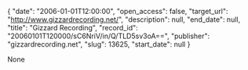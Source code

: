 {
  "date": "2006-01-01T12:00:00", 
  "open_access": false, 
  "target_url": "http://www.gizzardrecording.net/", 
  "description": null, 
  "end_date": null, 
  "title": "Gizzard Recording", 
  "record_id": "20060101T120000/sC6NriV/in/Q/TLD5sv3oA==", 
  "publisher": "gizzardrecording.net", 
  "slug": 13625, 
  "start_date": null
}

None